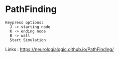# PathFinding
```
Keypress options:
  J -> starting node
  K -> ending node
  B -> wall
  Start Simulation
```
Links : https://neurologialogic.github.io/PathFinding/

